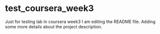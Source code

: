 # test_coursera_week3
Just for testing lab in coursera week3
I am editing the README file. Adding some more details about the project description.
